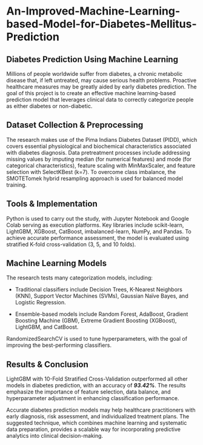 # An-Improved-Machine-Learning-based-Model-for-Diabetes-Mellitus-Prediction

**Diabetes Prediction Using Machine Learning**
---

Millions of people worldwide suffer from diabetes, a chronic metabolic disease that, if left untreated, may cause serious health problems. Proactive healthcare measures may be greatly aided by early diabetes prediction. The goal of this project is to create an effective machine learning-based prediction model that leverages clinical data to correctly categorize people as either diabetes or non-diabetic.

**Dataset Collection & Preprocessing**
---

The research makes use of the Pima Indians Diabetes Dataset (PIDD), which covers essential physiological and biochemical characteristics associated with diabetes diagnosis. Data pretreatment processes include addressing missing values by imputing median (for numerical features) and mode (for categorical characteristics), feature scaling with MinMaxScaler, and feature selection with SelectKBest (k=7). To overcome class imbalance, the SMOTETomek hybrid resampling approach is used for balanced model training.

**Tools & Implementation**
---

Python is used to carry out the study, with Jupyter Notebook and Google Colab serving as execution platforms. Key libraries include scikit-learn, LightGBM, XGBoost, CatBoost, imbalanced-learn, NumPy, and Pandas. To achieve accurate performance assessment, the model is evaluated using stratified K-fold cross-validation (3, 5, and 10 folds).

**Machine Learning Models**
---

The research tests many categorization models, including:

  * Traditional classifiers include Decision Trees, K-Nearest Neighbors (KNN), Support Vector Machines (SVMs), Gaussian Naïve Bayes, and 
    Logistic Regression.
  
  * Ensemble-based models include Random Forest, AdaBoost, Gradient Boosting Machine (GBM), Extreme Gradient Boosting (XGBoost), 
    LightGBM, and CatBoost.

RandomizedSearchCV is used to tune hyperparameters, with the goal of improving the best-performing classifiers.

**Results & Conclusion**
---

LightGBM with 10-Fold Stratified Cross-Validation outperformed all other models in diabetes prediction, with an accuracy of _**93.42%**_. The results emphasize the importance of feature selection, data balance, and hyperparameter adjustment in enhancing classification performance.

Accurate diabetes prediction models may help healthcare practitioners with early diagnosis, risk assessment, and individualized treatment plans. The suggested technique, which combines machine learning and systematic data preparation, provides a scalable way for incorporating predictive analytics into clinical decision-making.






